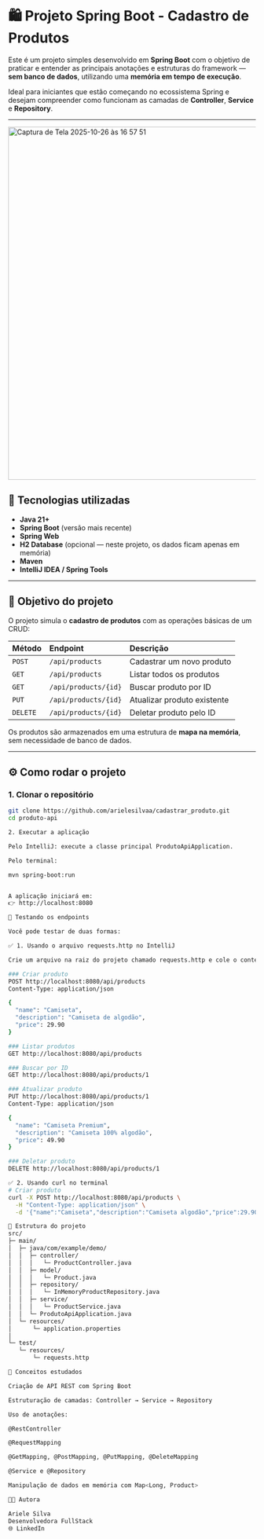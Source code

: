 # 🛍️ Projeto Spring Boot - Cadastro de Produtos

Este é um projeto simples desenvolvido em **Spring Boot** com o objetivo de praticar e entender as principais anotações e estruturas do framework — **sem banco de dados**, utilizando uma **memória em tempo de execução**.

Ideal para iniciantes que estão começando no ecossistema Spring e desejam compreender como funcionam as camadas de **Controller**, **Service** e **Repository**.

---
<img width="1252" height="719" alt="Captura de Tela 2025-10-26 às 16 57 51" src="https://github.com/user-attachments/assets/c43d2682-0a37-4da3-abac-857f62128762" />




## 🚀 Tecnologias utilizadas

- **Java 21+**
- **Spring Boot** (versão mais recente)
- **Spring Web**
- **H2 Database** (opcional — neste projeto, os dados ficam apenas em memória)
- **Maven**
- **IntelliJ IDEA / Spring Tools**

---

## 🧠 Objetivo do projeto

O projeto simula o **cadastro de produtos** com as operações básicas de um CRUD:

| Método | Endpoint                  | Descrição                      |
|:--------|:---------------------------|:--------------------------------|
| `POST`  | `/api/products`            | Cadastrar um novo produto       |
| `GET`   | `/api/products`            | Listar todos os produtos        |
| `GET`   | `/api/products/{id}`       | Buscar produto por ID           |
| `PUT`   | `/api/products/{id}`       | Atualizar produto existente     |
| `DELETE`| `/api/products/{id}`       | Deletar produto pelo ID         |

Os produtos são armazenados em uma estrutura de **mapa na memória**, sem necessidade de banco de dados.

---

## ⚙️ Como rodar o projeto

### 1. Clonar o repositório

```bash
git clone https://github.com/arielesilvaa/cadastrar_produto.git
cd produto-api

2. Executar a aplicação

Pelo IntelliJ: execute a classe principal ProdutoApiApplication.

Pelo terminal:

mvn spring-boot:run


A aplicação iniciará em:
👉 http://localhost:8080

🧩 Testando os endpoints

Você pode testar de duas formas:

✅ 1. Usando o arquivo requests.http no IntelliJ

Crie um arquivo na raiz do projeto chamado requests.http e cole o conteúdo abaixo:

### Criar produto
POST http://localhost:8080/api/products
Content-Type: application/json

{
  "name": "Camiseta",
  "description": "Camiseta de algodão",
  "price": 29.90
}

### Listar produtos
GET http://localhost:8080/api/products

### Buscar por ID
GET http://localhost:8080/api/products/1

### Atualizar produto
PUT http://localhost:8080/api/products/1
Content-Type: application/json

{
  "name": "Camiseta Premium",
  "description": "Camiseta 100% algodão",
  "price": 49.90
}

### Deletar produto
DELETE http://localhost:8080/api/products/1

✅ 2. Usando curl no terminal
# Criar produto
curl -X POST http://localhost:8080/api/products \
  -H "Content-Type: application/json" \
  -d '{"name":"Camiseta","description":"Camiseta algodão","price":29.90}'

📁 Estrutura do projeto
src/
├─ main/
│  ├─ java/com/example/demo/
│  │  ├─ controller/
│  │  │   └─ ProductController.java
│  │  ├─ model/
│  │  │   └─ Product.java
│  │  ├─ repository/
│  │  │   └─ InMemoryProductRepository.java
│  │  ├─ service/
│  │  │   └─ ProductService.java
│  │  └─ ProdutoApiApplication.java
│  └─ resources/
│      └─ application.properties
│
└─ test/
   └─ resources/
       └─ requests.http

🧰 Conceitos estudados

Criação de API REST com Spring Boot

Estruturação de camadas: Controller → Service → Repository

Uso de anotações:

@RestController

@RequestMapping

@GetMapping, @PostMapping, @PutMapping, @DeleteMapping

@Service e @Repository

Manipulação de dados em memória com Map<Long, Product>

🧑‍💻 Autora

Ariele Silva 
Desenvolvedora FullStack 
🌐 LinkedIn
